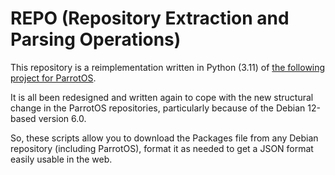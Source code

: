 # REPO (Repository Extraction and Parsing Operations)

This repository is a reimplementation written in Python (3.11) of [the following project for ParrotOS](https://github.com/danterolle/packages-filter).

It is all been redesigned and written again to cope with the new structural change in the ParrotOS repositories, particularly because of the Debian 12-based version 6.0.

So, these scripts allow you to download the Packages file from any Debian repository (including ParrotOS), format it as needed to get a JSON format easily usable in the web.
